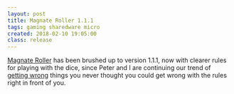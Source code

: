 ```yaml
---
layout: post
title: Magnate Roller 1.1.1
tags: gaming sharedware micro
created: 2018-02-10 19:05:00
class: release
---
```

[Magnate Roller](/games/decktet/magnate/) has been brushed up to version 1.1.1, now with clearer rules for playing with the dice, since Peter and I are continuing our trend of [getting wrong](https://boardgamegeek.com/article/28230826#28230826) things you never thought you could get wrong with the rules right in front of you.
